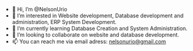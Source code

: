- 👋 Hi, I’m @NelsonUrio
- 👀 I’m interested in Website development, Database development and administration, ERP System Development.
- 🌱 I’m currently learning Database Creation and System Administration.
- 💞️ I’m looking to collaborate on website and database development.
- 📫 You can reach me via email adress: nelsonurio@gmail.com 

<!---
NelsonUrio/NelsonUrio is a ✨ special ✨ repository because its `README.md` (this file) appears on your GitHub profile.
You can click the Preview link to take a look at your changes.
--->

